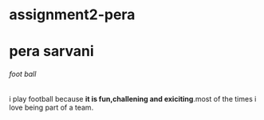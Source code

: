 # assignment2-pera
# pera sarvani
###### foot ball
i play football because **it is fun,challening and exiciting**.most of the times i love being part of a team.